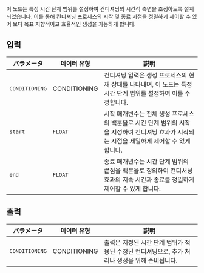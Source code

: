 이 노드는 특정 시간 단계 범위를 설정하여 컨디셔닝의 시간적 측면을 조정하도록 설계되었습니다. 이를 통해 컨디셔닝 프로세스의 시작 및 종료 지점을 정밀하게 제어할 수 있어 보다 목표 지향적이고 효율적인 생성을 가능하게 합니다.

## 입력

| パラメータ | 데이터 유형 | 説明 |
| --- | --- | --- |
| `CONDITIONING` | CONDITIONING | 컨디셔닝 입력은 생성 프로세스의 현재 상태를 나타내며, 이 노드는 특정 시간 단계 범위를 설정하여 이를 수정합니다. |
| `start` | `FLOAT` | 시작 매개변수는 전체 생성 프로세스의 백분율로 시간 단계 범위의 시작을 지정하여 컨디셔닝 효과가 시작되는 시점을 세밀하게 제어할 수 있게 합니다. |
| `end` | `FLOAT` | 종료 매개변수는 시간 단계 범위의 끝점을 백분율로 정의하여 컨디셔닝 효과의 지속 시간과 종료를 정밀하게 제어할 수 있게 합니다. |

## 출력

| パラメータ | 데이터 유형 | 説明 |
| --- | --- | --- |
| `CONDITIONING` | CONDITIONING | 출력은 지정된 시간 단계 범위가 적용된 수정된 컨디셔닝으로, 추가 처리나 생성을 위해 준비됩니다. |
